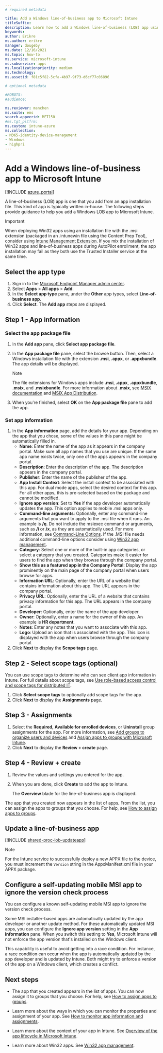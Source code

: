 ```yaml
---
# required metadata

title: Add a Windows line-of-business app to Microsoft Intune
titleSuffix:
description: Learn how to add a Windows line-of-business (LOB) app using Microsoft Intune.
keywords:
author: Erikre
ms.author: erikre
manager: dougeby
ms.date: 12/16/2021
ms.topic: how-to
ms.service: microsoft-intune
ms.subservice: apps
ms.localizationpriority: medium
ms.technology:
ms.assetid: f81c5f82-5cfa-4b97-9f73-d6cf77c06896

# optional metadata

#ROBOTS:
#audience:

ms.reviewer: manchen
ms.suite: ems
search.appverid: MET150
#ms.tgt_pltfrm:
ms.custom: intune-azure
ms.collection:
- M365-identity-device-management
- Windows
- highpri
---
```


# Add a Windows line-of-business app to Microsoft Intune

[!INCLUDE [azure_portal](../includes/azure_portal.md)]

A line-of-business (LOB) app is one that you add from an app installation file. This kind of app is typically written in-house. The following steps provide guidance to help you add a Windows LOB app to Microsoft Intune.

> [!IMPORTANT]
> When deploying Win32 apps using an installation file with the .msi extension (packaged in an .intunewin file using the Content Prep Tool), consider using [Intune Management Extension](../apps/intune-management-extension.md). If you mix the installation of Win32 apps and line-of-business apps during AutoPilot enrollment, the app installation may fail as they both use the Trusted Installer service at the same time.

## Select the app type

1. Sign in to the [Microsoft Endpoint Manager admin center](https://go.microsoft.com/fwlink/?linkid=2109431).
2. Select **Apps** > **All apps** > **Add**.
3. In the **Select app type** pane, under the **Other** app types, select **Line-of-business app**.
4. Click **Select**. The **Add app** steps are displayed.

## Step 1 - App information

### Select the app package file

1. In the **Add app** pane, click **Select app package file**. 
2. In the **App package file** pane, select the browse button. Then, select a Windows installation file with the extension **.msi**, **.appx**, or **.appxbundle**.
   The app details will be displayed.

    > [!NOTE]
    > The file extensions for Windows apps include **.msi**, **.appx**, **.appxbundle**, **.msix**, and **.msixbundle**. For more information about **.msix**, see [MSIX documentation](/windows/msix/) and [MSIX App Distribution](/windows/msix/desktop/managing-your-msix-deployment-enterprise).

3. When you're finished, select **OK** on the **App package file** pane to add the app.

### Set app information

1. In the **App information** page, add the details for your app. Depending on the app that you chose, some of the values in this pane might be automatically filled in.
    - **Name**: Enter the name of the app as it appears in the company portal. Make sure all app names that you use are unique. If the same app name exists twice, only one of the apps appears in the company portal.
    - **Description**: Enter the description of the app. The description appears in the company portal.
    - **Publisher**: Enter the name of the publisher of the app.
    - **App Install Context**: Select the install context to be associated with this app. For dual mode apps, select the desired context for this app. For all other apps, this is pre-selected based on the package and cannot be modified.
    - **Ignore app version**: Set to **Yes** if the app developer automatically updates the app. This option applies to mobile .msi apps only.
    - **Command-line arguments**: Optionally, enter any command-line arguments that you want to apply to the .msi file when it runs.  An example is **/q**. Do not include the msiexec command or arguments, such as **/i** or **/x**, as they are automatically used. For more information, see [Command-Line Options](/windows/desktop/Msi/command-line-options). If the .MSI file needs additional command-line options consider using [Win32 app management](app-management.md).
    - **Category**: Select one or more of the built-in app categories, or select a category that you created. Categories make it easier for users to find the app when they browse through the company portal.
    - **Show this as a featured app in the Company Portal**: Display the app prominently on the main page of the company portal when users browse for apps.
    - **Information URL**: Optionally, enter the URL of a website that contains information about this app. The URL appears in the company portal.
    - **Privacy URL**: Optionally, enter the URL of a website that contains privacy information for this app. The URL appears in the company portal.
    - **Developer**: Optionally, enter the name of the app developer.
    - **Owner**: Optionally, enter a name for the owner of this app. An example is **HR department**.
    - **Notes**: Enter any notes that you want to associate with this app.
    - **Logo**: Upload an icon that is associated with the app. This icon is displayed with the app when users browse through the company portal.
2. Click **Next** to display the **Scope tags** page.

## Step 2 - Select scope tags (optional)

You can use scope tags to determine who can see client app information in Intune. For full details about scope tags, see [Use role-based access control and scope tags for distributed IT](../fundamentals/scope-tags.md).

1. Click **Select scope tags** to optionally add scope tags for the app. 
2. Click **Next** to display the **Assignments** page.

## Step 3 - Assignments

1. Select the **Required**, **Available for enrolled devices**, or **Uninstall** group assignments for the app. For more information, see [Add groups to organize users and devices](../fundamentals/groups-add.md) and [Assign apps to groups with Microsoft Intune](apps-deploy.md).
2. Click **Next** to display the **Review + create** page.

## Step 4 - Review + create

1. Review the values and settings you entered for the app.
2. When you are done, click **Create** to add the app to Intune.

    The **Overview** blade for the line-of-business app is displayed.

The app that you created now appears in the list of apps. From the list, you can assign the apps to groups that you choose. For help, see [How to assign apps to groups](apps-deploy.md).

## Update a line-of-business app

[!INCLUDE [shared-proc-lob-updateapp](../includes/shared-proc-lob-updateapp.md)]

   > [!NOTE]
   > For the Intune service to successfully deploy a new APPX file to the device, you must increment the `Version` string in the AppxManifest.xml file in your APPX package.

## Configure a self-updating mobile MSI app to ignore the version check process

You can configure a known self-updating mobile MSI app to ignore the version check process.

Some MSI installer-based apps are automatically updated by the app developer or another update method. For these automatically updated MSI apps, you can configure the **Ignore app version** setting in the **App information** pane. When you switch this setting to **Yes**, Microsoft Intune will not enforce the app version that's installed on the Windows client.

This capability is useful to avoid getting into a race condition. For instance, a race condition can occur when the app is automatically updated by the app developer and is updated by Intune. Both might try to enforce a version of the app on a Windows client, which creates a conflict.

## Next steps

- The app that you created appears in the list of apps. You can now assign it to groups that you choose. For help, see [How to assign apps to groups](apps-deploy.md).

- Learn more about the ways in which you can monitor the properties and assignment of your app. See [How to monitor app information and assignments](apps-monitor.md).

- Learn more about the context of your app in Intune. See [Overview of the app lifecycle in Microsoft Intune](app-lifecycle.md).

- Learn more about Win32 apps. See [Win32 app management](apps-win32-app-management.md).
